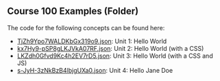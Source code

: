 ## Course 100 Examples \(Folder\)

The code for the following concepts can be found here: 

- [TjZh9Ypo7WALDKbGx319o9.json](TjZh9Ypo7WALDKbGx319o9.json): Unit 1: Hello World
- [kx7Hy9\-pSP8gLKJVkA07RF.json](kx7Hy9-pSP8gLKJVkA07RF.json): Unit 2: Hello World \(with a CSS\)
- [LKZdh0Gfvd9Kc4h2EV7rD5.json](LKZdh0Gfvd9Kc4h2EV7rD5.json): Unit 3: Hello World \(with a CSS and JS\)
- [s\-JyH\-3zNkBzB4lbjgUXa0.json](s-JyH-3zNkBzB4lbjgUXa0.json): Unit 4: Hello Jane Doe
